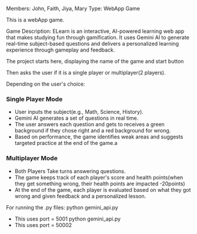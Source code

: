Members: John, Faith, Jiya, Mary
Type: WebApp Game

This is a webApp game.

Game Description: ELearn is an interactive, AI-powered learning web app that 
makes studying fun through gamification. It uses Gemini AI to generate real-time 
subject-based questions and delivers a personalized learning experience through 
gameplay and feedback.

The project starts here, displaying the name of the game and start button

Then asks the user if it is a single 
player or multiplayer(2 players).

Depending on the user's choice:

### Single Player Mode
- User inputs the subject(e.g., Math, Science, History).
- Gemini AI generates a set of questions in real time.
- The user answers each question and gets to receives a green background if 
they chose right and a red background for wrong.
- Based on performance, the game identifies weak areas and suggests targeted 
practice at the end of the game.a

### Multiplayer Mode
- Both Players Take turns answering questions.
- The game keeps track of each player's score and health points(when they get 
something wrong, their health points are impacted -20points)
- At the end of the game, each player is evaluated based on what they got wrong
and given feedback and a personalized lesson. 

For running the .py files:
python gemini_api.py 
- This uses port = 5001 
python gemini_api.py 
- This uses port = 50002


